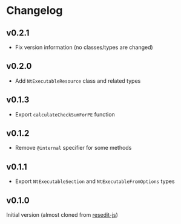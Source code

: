 # Changelog

## v0.2.1

- Fix version information (no classes/types are changed)

## v0.2.0

- Add `NtExecutableResource` class and related types

## v0.1.3

- Export `calculateCheckSumForPE` function

## v0.1.2

- Remove `@internal` specifier for some methods

## v0.1.1

- Export `NtExecutableSection` and `NtExecutableFromOptions` types

## v0.1.0

Initial version (almost cloned from [resedit-js](https://github.com/jet2jet/resedit-js))
